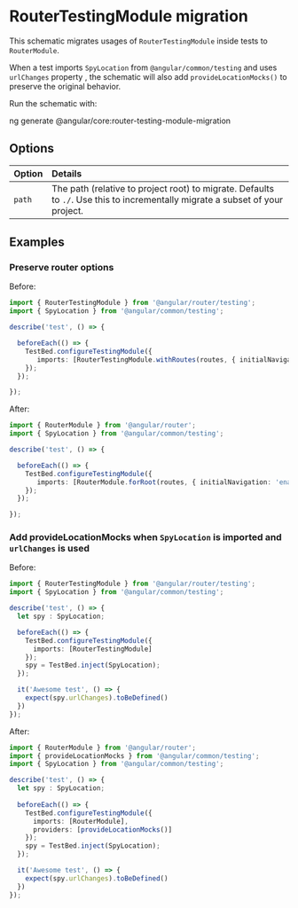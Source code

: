 # RouterTestingModule migration

This schematic migrates usages of `RouterTestingModule` inside tests to `RouterModule`.

When a test imports `SpyLocation` from `@angular/common/testing` and uses `urlChanges` property , the schematic will also add `provideLocationMocks()` to preserve the original behavior.

Run the schematic with:

<docs-code language="shell">

ng generate @angular/core:router-testing-module-migration

</docs-code>

## Options

| Option | Details                                                                                                                       |
| :----- | :---------------------------------------------------------------------------------------------------------------------------- |
| `path` | The path (relative to project root) to migrate. Defaults to `./`. Use this to incrementally migrate a subset of your project. |

## Examples

### Preserve router options

Before:
```ts
import { RouterTestingModule } from '@angular/router/testing';
import { SpyLocation } from '@angular/common/testing';

describe('test', () => {

  beforeEach(() => {
    TestBed.configureTestingModule({
       imports: [RouterTestingModule.withRoutes(routes, { initialNavigation: 'enabledBlocking' })]
    });
  });

});
```

After:

```ts
import { RouterModule } from '@angular/router';
import { SpyLocation } from '@angular/common/testing';

describe('test', () => {

  beforeEach(() => {
    TestBed.configureTestingModule({
       imports: [RouterModule.forRoot(routes, { initialNavigation: 'enabledBlocking' })]
    });
  });

});
```

### Add provideLocationMocks when `SpyLocation` is imported and `urlChanges` is used

Before:

```ts
import { RouterTestingModule } from '@angular/router/testing';
import { SpyLocation } from '@angular/common/testing';

describe('test', () => {
  let spy : SpyLocation;

  beforeEach(() => {
    TestBed.configureTestingModule({
      imports: [RouterTestingModule]
    });
    spy = TestBed.inject(SpyLocation);
  });

  it('Awesome test', () => {
    expect(spy.urlChanges).toBeDefined()
  })
});
```

After:

```ts
import { RouterModule } from '@angular/router';
import { provideLocationMocks } from '@angular/common/testing';
import { SpyLocation } from '@angular/common/testing';

describe('test', () => {
  let spy : SpyLocation;
  
  beforeEach(() => {
    TestBed.configureTestingModule({
      imports: [RouterModule],
      providers: [provideLocationMocks()]
    });
    spy = TestBed.inject(SpyLocation);
  });

  it('Awesome test', () => {
    expect(spy.urlChanges).toBeDefined()
  })
});
```
